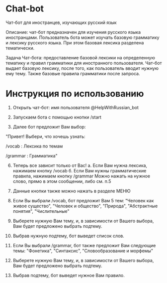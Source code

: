 # Chat-bot
Чат-бот для иностранцев, изучающих русский язык

Описание: чат-бот предназначен для изучения русского языка иностранцами. Пользователь бота может изучать базовую грамматику и лексику русского языка. При этом базовая лексика разделена тематически. 

Задача Чат-бота: предоставление базовой лексики на определенную тематику и правил грамматики для иностранного пользователя. 
Чат-бот выдает базовую лексику, после того, как пользователь вводит нужную ему тему. Также базовые правила грамматики после запроса.

# Инструкция по использованию

1. Открыть чат-бот: имя пользователя @HelpWithRussian_bot

2. Запускаем бота с помощью кнопки /start 

3. Далее бот предложит Вам выбор:

"Привет! Выбери, что хочешь узнать:

/vocab : Лексика по темам

/grammar : Грамматика"

6. Теперь все зависит только от Вас!
  а. Если Вам нужна лексика, нажимаем кнопку /vocab
  б. Если Вам нужны грамматические правила, нажимаем кнопку /grammar
Можно нажать на нужное слово, прямо в этом сообщении, либо см. п.5

7. Данные кнопки также можно нажать в разделе МЕНЮ

8. Если Вы выбрали /vocab, бот предложит Вам 5 тем: "Человек как живое существо", "Человек и общество", "Природа", "Абстрактные понятия", "Числительные"

9. Выберете нужную Вам тему, и, в зависимости от Вашего выбора, Вам будет предложено выбрать подтему.

10. Выбрав нужную подтему, бот выведет список слов.

11. Если Вы выбрали /grammar, бот также предложит Вам следующие темы: "Фонетика", "Синтаксис", "Словообразование и морфемы"

12. Выберете нужную Вам тему, и, в зависимости от Вашего выбора, Вам будет предложено выбрать подтему.

13. Выбрав подтему, бот выведет нужное Вам правило.




   



